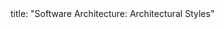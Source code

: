 <frontmatter>
title: "Software Architecture: Architectural Styles"
</frontmatter>

<include src="navbar.md" boilerplate />

<include src="container-inPage-asFlat.md" boilerplate />